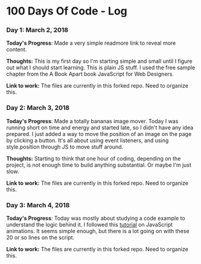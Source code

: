 # 100 Days Of Code - Log

### Day 1: March 2, 2018 

**Today's Progress**: Made a very simple readmore link to reveal more content.

**Thoughts:** This is my first day so I'm starting simple and small until I figure out what I should start learning. This is plain JS stuff. I used the free sample chapter from the A Book Apart book JavaScript for Web Designers. 

**Link to work:** The files are currently in this forked repo. Need to organize this.

### Day 2: March 3, 2018 

**Today's Progress**: Made a totally bananas image mover. Today I was running short on time and energy and started late, so I didn't have any idea prepared. I just added a way to move the position of an image on the page by clicking a button. It's all about using event listeners, and using style.position through JS to move stuff around.

**Thoughts:** Starting to think that one hour of coding, depending on the project, is not enough time to build anything substantial. Or maybe I'm just slow. 

**Link to work:** The files are currently in this forked repo. Need to organize this.

### Day 3: March 4, 2018 

**Today's Progress**: Today was mostly about studying a code example to understand the logic behind it. I followed this [tutorial](https://javascript.info/js-animation) on JavaScript animations. It seems simple enough, but there is a lot going on with these 20 or so lines on the script.

**Link to work:** The files are currently in this forked repo. Need to organize this.


